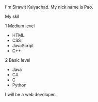I'm Sirawit Kaiyachad.
My nick name is Pao.

My skil 

1 Medium level
- HTML
- CSS
- JavaScript
- C++

  
2 Basic level
- Java
- C#
- C
- Python

I will be a web devoloper.
